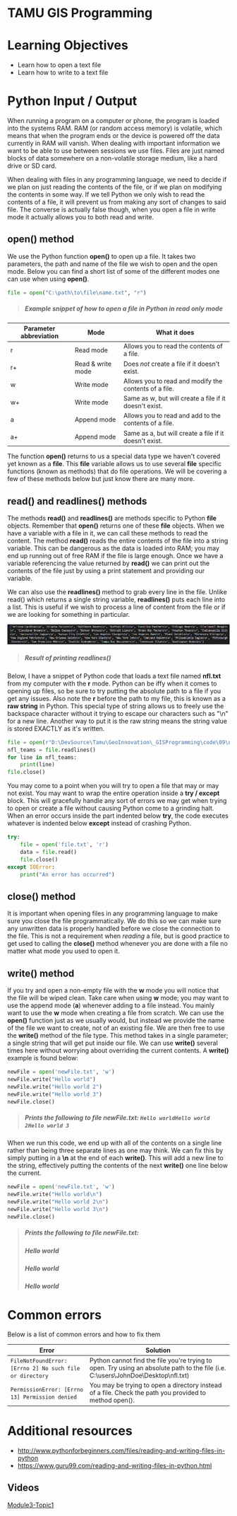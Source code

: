 # TAMU GIS Programming
# Learning Objectives
- Learn how to open a text file
- Learn how to write to a text file
# Python Input / Output
When running a program on a computer or phone, the program is loaded into the systems RAM. RAM (or random access memory) is volatile, which means that when the program ends or the device is powered off the data currently in RAM will vanish. When dealing with important information we want to be able to use between sessions we use files. Files are just named blocks of data somewhere on a non-volatile storage medium, like a hard drive or SD card. 
>
When dealing with files in any programming language, we need to decide if we plan on just reading the contents of the file, or if we plan on modifying the contents in some way. If we tell Python we only wish to read the contents of a file, it will prevent us from making any sort of changes to said file. The converse is actually false though, when you open a file in write mode it actually allows you to both read and write.
>
## open() method 
We use the Python function **open()** to open up a file. It takes two parameters, the path and name of the file we wish to open and the open mode. Below you can find a short list of some of the different modes one can use when using **open()**.
>
```python
file = open("C:\path\to\file\name.txt", "r")
```
> ##### Example snippet of how to open a file in Python in read only mode
>
Parameter abbreviation | Mode | What it does
--- | --- | ---
r | Read mode | Allows you to read the contents of a file.
r+ | Read & write mode| Does *not* create a file if it doesn't exist.
w | Write mode | Allows you to read and modify the contents of a file.
w+ | Write mode | Same as w, but will create a file if it doesn't exist.
a | Append mode | Allows you to read and add to the contents of a file.
a+ | Append mode | Same as a, but will create a file if it doesn't exist.
>

>
The function **open()** returns to us a special data type we haven't covered yet known as a **file**. This **file** variable allows us to use several **file** specific functions (known as methods) that do file operations. We will be covering a few of these methods below but just know there are many more.
>
## read() and readlines() methods
The methods **read()** and **readlines()** are methods specific to Python **file** objects. Remember that **open()** returns one of these **file** objects. When we have a variable with a file in it, we can call these methods to read the content. The method **read()** reads the entire contents of the file into a string variable. This can be dangerous as the data is loaded into RAM; you may end up running out of free RAM if the file is large enough. Once we have a variable referencing the value returned by **read()** we can print out the contents of the file just by using a print statement and providing our variable.
>
We can also use the **readlines()** method to grab every line in the file. Unlike read() which returns a single string variable, **readlines()** puts each line into a list. This is useful if we wish to process a line of content from the file or if we are looking for something in particular.
>
![readlines()](../images/modules/09/readline.png)
>##### Result of printing **readlines()**
>
Below, I have a snippet of Python code that loads a text file named **nfl.txt** from my computer with the **r** mode. Python can be iffy when it comes to opening up files, so be sure to try putting the absolute path to a file if you get any issues. Also note the **r** before the path to my file, this is known as a **raw string** in Python. This special type of string allows us to freely use the backspace character without it trying to escape our characters such as "\n" for a new line. Another way to put it is the raw string means the string value is stored EXACTLY as it's written.
```python
file = open(r"D:\DevSource\Tamu\GeoInnovation\_GISProgramming\code\09\nfl.txt", "r")
nfl_teams = file.readlines()
for line in nfl_teams:
    print(line)
file.close()
```
>
You may come to a point when you will try to open a file that may or may not exist. You may want to wrap the entire operation inside a **try / except** block. This will gracefully handle any sort of errors we may get when trying to open or create a file without causing Python come to a grinding halt. When an error occurs inside the part indented below **try**, the code executes whatever is indented below **except** instead of crashing Python. 
>
```python
try:
    file = open('file.txt', 'r')
    data = file.read()
    file.close()
except IOError:
    print("An error has occurred")
```
>
## close() method
It is important when opening files in any programming language to make sure you close the file programmatically. We do this so we can make sure any unwritten data is properly handled before we close the connection to the file. This is not a requirement when *reading* a file, but is good practice to get used to calling the **close()** method whenever you are done with a file no matter what mode you used to open it.
>
## write() method
If you try and open a non-empty file with the **w** mode you will notice that the file will be wiped clean. Take care when using **w** mode; you may want to use the append mode (**a**) whenever adding to a file instead. You mainly want to use the **w** mode when creating a file from scratch. We can use the **open()** function just as we usually would, but instead we provide the name of the file we want to create, not of an existing file. We are then free to use the **write()** method of the file type. This method takes in a single parameter; a single string that will get put inside our file. We can use **write()** several times here without worrying about overriding the current contents. A **write()** example is found below:
>
```python
newFile = open('newFile.txt', 'w')
newFile.write("Hello world")
newFile.write("Hello world 2")
newFile.write("Hello world 3")
newFile.close()
```
>##### Prints the following to file newFile.txt:  `Hello worldHello world 2Hello world 3`
>
When we run this code, we end up with all of the contents on a single line rather than being three separate lines as one may think. We can fix this by simply putting in a **\n** at the end of each **write()**. This will add a new line to the string, effectively putting the contents of the next **write()** one line below the current.
>
```python
newFile = open('newFile.txt', 'w')
newFile.write("Hello world\n")
newFile.write("Hello world 2\n")
newFile.write("Hello world 3\n")
newFile.close()
```
>##### Prints the following to file newFile.txt: 
>##### Hello world
>##### Hello world
>##### Hello world

# Common errors
Below is a list of common errors and how to fix them
>
Error | Solution
--- | ---
`FileNotFoundError: [Errno 2] No such file or directory` | Python cannot find the file you're trying to open. Try using an absolute path to the file (i.e. C:\users\JohnDoe\Desktop\nfl.txt)
`PermissionError: [Errno 13] Permission denied` | You may be trying to open a directory instead of a file. Check the path you provided to method open().

# Additional resources
- http://www.pythonforbeginners.com/files/reading-and-writing-files-in-python
- https://www.guru99.com/reading-and-writing-files-in-python.html

## Videos
[Module3-Topic1](https://youtu.be/2VrWyNmZXbI)
